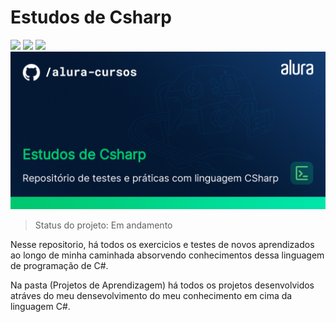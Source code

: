 # Estudos de Csharp
<img src="https://img.shields.io/badge/C%23-239120?style=for-the-badge&logo=c-sharp&logoColor=white" >
<img src="https://img.shields.io/badge/perfil%20-%23323330.svg?&style=for-the-badge&logo=perfil&logoColor=black&color=F745B5">
<img src="https://img.shields.io/badge/LinkedIn-0077B5?style=for-the-badge&logo=linkedin&logoColor=white" >
<img src="/Imagens/thumbnail-Estudos-de-Csharp.png" alt="CSharp"/>

> Status do projeto: Em andamento

Nesse repositorio, há todos os exercicios e testes de novos aprendizados ao longo de minha caminhada absorvendo conhecimentos dessa linguagem de programação de C#.

Na pasta (Projetos de Aprendizagem) há todos os projetos desenvolvidos atráves do meu densevolvimento do meu conhecimento em cima da linguagem C#.